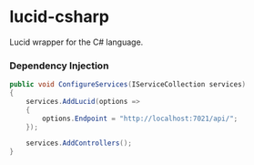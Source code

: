 # lucid-csharp

Lucid wrapper for the C# language.

### Dependency Injection

```csharp
public void ConfigureServices(IServiceCollection services)
{
    services.AddLucid(options =>
    {
        options.Endpoint = "http://localhost:7021/api/";
    });

    services.AddControllers();
}
```
